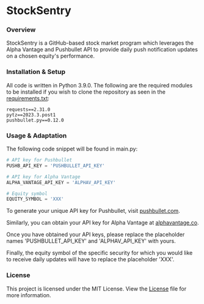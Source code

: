 # StockSentry



### Overview

StockSentry is a GitHub-based stock market program which leverages the Alpha Vantage and Pushbullet API to provide daily push notification updates on a chosen equity's performance. 



### Installation & Setup

All code is written in Python 3.9.0. The following are the required modules to be installed if you wish to clone the repository as seen in the [requirements.txt](requirements.txt):

```
requests==2.31.0
pytz==2023.3.post1
pushbullet.py==0.12.0
```


### Usage & Adaptation

The following code snippet will be found in main.py:

```python
# API key for Pushbullet
PUSHB_API_KEY = 'PUSHBULLET_API_KEY'

# API key for Alpha Vantage
ALPHA_VANTAGE_API_KEY = 'ALPHAV_API_KEY'

# Equity symbol
EQUITY_SYMBOL = 'XXX'
```


To generate your unique API key for Pushbullet, visit [pushbullet.com](https://www.pushbullet.com/).

Similarly, you can obtain your API key for Alpha Vantage at [alphavantage.co](https://www.alphavantage.co/support/#api-key).


Once you have obtained your API keys, please replace the placeholder names 'PUSHBULLET_API_KEY' and 'ALPHAV_API_KEY' with yours. 

Finally, the equity symbol of the specific security for which you would like to receive daily updates will have to replace the placeholder 'XXX'. 


### License
This project is licensed under the MIT License. View the [License](LICENSE) file for more information. 
